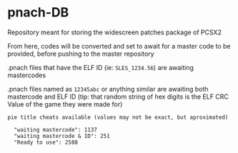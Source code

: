 # pnach-DB

Repository meant for storing the widescreen patches package of PCSX2

From here, codes will be converted and set to await for a master code to be provided, before pushing to the master repository

.pnach files that have the ELF ID (ie: `SLES_1234.56`) are awaiting mastercodes

.pnach files named as `12345abc` or anything similar are awaiting both mastercode and ELF ID (tip: that random string of hex digits is the ELF CRC Value of the game they were made for)

```mermaid
pie title cheats available (values may not be exact, but aproximated)

  "waiting mastercode": 1137
  "waiting mastercode & ID": 251
  "Ready to use": 2588
```
